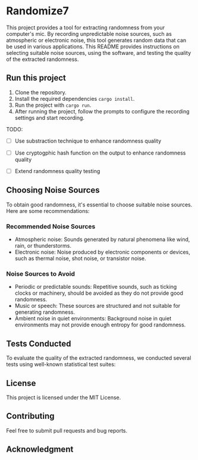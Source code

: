 # Randomize7
This project provides a tool for extracting randomness from your computer's mic. By recording unpredictable noise sources, such as atmospheric or electronic noise, this tool generates random data that can be used in various applications. This README provides instructions on selecting suitable noise sources, using the software, and testing the quality of the extracted randomness.

## Run this project

1. Clone the repository.
2. Install the required dependencies `cargo install`.
3. Run the project with `cargo run`.
4. After running the project, follow the prompts to configure the recording settings and start recording.


TODO:

- [ ] Use substraction technique to enhance randomness quality
- [ ] Use cryptogphic hash function on the output to enhance randomness quality
- [ ] Extend randomness quality testing


## Choosing Noise Sources

To obtain good randomness, it's essential to choose suitable noise sources. Here are some recommendations:

### Recommended Noise Sources

- Atmospheric noise: Sounds generated by natural phenomena like wind, rain, or thunderstorms.
- Electronic noise: Noise produced by electronic components or devices, such as thermal noise, shot noise, or transistor noise.

### Noise Sources to Avoid

- Periodic or predictable sounds: Repetitive sounds, such as ticking clocks or machinery, should be avoided as they do not provide good randomness.
- Music or speech: These sources are structured and not suitable for generating randomness.
- Ambient noise in quiet environments: Background noise in quiet environments may not provide enough entropy for good randomness.


## Tests Conducted

To evaluate the quality of the extracted randomness, we conducted several tests using well-known statistical test suites:



## License
This project is licensed under the MIT License.

## Contributing
Feel free to submit pull requests and bug reports.

## Acknowledgment
